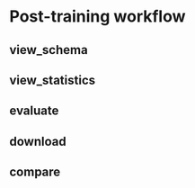# Post-training workflow

## view\_schema

## view\_statistics

## evaluate

## download

## compare



